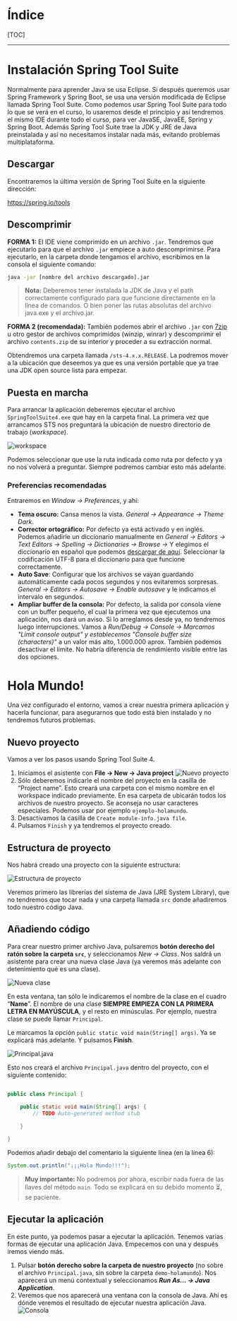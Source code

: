 

# Índice

[TOC]

------


# Instalación Spring Tool Suite

Normalmente para aprender Java se usa Eclipse. Si después queremos usar Spring Framework y Spring Boot, se usa una versión modificada de Eclipse llamada Spring Tool Suite. Como podemos usar Spring Tool Suite para todo lo que se verá en el curso, lo usaremos desde el principio y así tendremos el mismo IDE durante todo el curso, para ver JavaSE, JavaEE, Spring y Spring Boot. Además Spring Tool Suite trae la JDK y JRE de Java preinstalada y así no necesitamos instalar nada más, evitando problemas multiplataforma.

## Descargar

Encontraremos la última versión de Spring Tool Suite en la siguiente dirección:

https://spring.io/tools

## Descomprimir

**FORMA 1:** El IDE viene comprimido en un archivo `.jar`. Tendremos que ejecutarlo para que el archivo `.jar` empiece a auto descomprimirse. Para ejecutarlo, en la carpeta donde tengamos el archivo, escribimos en la consola el siguiente comando:

```bash
java -jar [nombre del archivo descargado].jar
```

> **Nota:** Deberemos tener instalada la JDK de Java y el path correctamente configurado para que funcione directamente en la línea de comandos. O bien poner las rutas absolutas del archivo java.exe y el archivo.jar.

**FORMA 2 (recomendada):** También podemos abrir el archivo `.jar` con [7zip](http://www.7zip.org) u otro gestor de archivos comprimidos (winzip, winrar) y descomprimir el archivo `contents.zip` de su interior y proceder a su extracción normal. 

Obtendremos una carpeta llamada `/sts-4.x.x.RELEASE`. La podremos mover a la ubicación que deseemos ya que es una versión portable que ya trae una JDK open source lista para empezar.

## Puesta en marcha

Para arrancar la aplicación deberemos ejecutar el archivo `SpringToolSuite4.exe` que hay en la carpeta final. La primera vez que arrancamos STS nos preguntará la ubicación de nuestro directorio de trabajo (*workspace*). 

![workspace](img/00/01.png)

Podemos seleccionar que use la ruta indicada como ruta por defecto y ya no nos volverá a preguntar. Siempre podremos cambiar esto más adelante.

### Preferencias recomendadas

Entraremos en *Window -> Preferences*, y ahí:

- **Tema oscuro:** Cansa menos la vista. *General -> Appearance -> Theme Dark*.
- **Corrector ortográfico:** Por defecto ya está activado y en inglés. Podemos añadirle un diccionario manualmente en *General -> Editors -> Text Editors -> Spelling -> Dictionaries -> Browse ->* Y elegimos el diccionario en español que podemos [descargar de aquí](https://github.com/borilio/curso-javase/tree/master/assets/diccionario). Seleccionar la codificación UTF-8 para el diccionario para que funcione correctamente.
- **Auto Save**: Configurar que los archivos se vayan guardando automáticamente cada pocos segundos y nos evitaremos sorpresas. *General -> Editors -> Autosave -> Enable autosave* y le indicamos el intervalo en segundos.
- **Ampliar buffer de la consola:** Por defecto, la salida por consola viene con un buffer pequeño, el cual la primera vez que ejecutemos una aplicación, nos dará un aviso. Si lo arreglamos desde ya, no tendremos luego interrupciones. Vamos a *Run/Debug -> Console -> Marcamos "Limit console output" y establecemos "Console buffer size (characters)"* a un valor más alto, 1.000.000 aprox. También podemos desactivar el límite. No habría diferencia de rendimiento visible entre las dos opciones.


# Hola Mundo!

Una vez configurado el entorno, vamos a crear nuestra primera aplicación y hacerla funcionar, para asegurarnos que todo está bien instalado y no tendremos futuros problemas.

## Nuevo proyecto

Vamos a ver los pasos usando Spring Tool Suite 4.

1. Iniciamos el asistente con **File -> New -> Java project**
![Nuevo proyecto](img/00/02.png)
2. Sólo deberemos indicarle el nombre del proyecto en la casilla de “Project name”. Esto creará una carpeta con el mismo nombre en el workspace indicado previamente. En esa carpeta de ubicarán todos los archivos de nuestro proyecto. Se aconseja no usar caracteres especiales. Podemos usar por ejemplo `ejemplo-holamundo`.
3. Desactivamos la casilla de `Create module-info.java file`.
4. Pulsamos `Finish` y ya tendremos el proyecto creado. 



## Estructura de proyecto

Nos habrá creado una proyecto con la siguiente estructura:

![Estructura de proyecto](img/00/03.png)

Veremos primero las librerías del sistema de Java (JRE System Library), que no tendremos que tocar nada y una carpeta llamada `src` donde añadiremos todo nuestro código Java.

## Añadiendo código

Para crear nuestro primer archivo Java, pulsaremos **botón derecho del ratón sobre la carpeta `src`**, y seleccionamos *New -> Class*. Nos saldrá un asistente para crear una nueva clase Java (ya veremos más adelante con detenimiento qué es una clase).

![Nueva clase](img/00/04.png)

En esta ventana, tan sólo le indicaremos el nombre de la clase en el cuadro “**Name**”. El nombre de una clase **SIEMPRE EMPIEZA CON LA PRIMERA LETRA EN MAYÚSCULA**, y el resto en minúsculas. Por ejemplo, nuestra clase se puede llamar `Principal`.

Le marcamos la opción `public static void main(String[] args)`. Ya se explicará más adelante. Y pulsamos **Finish**.

![Principal.java](img/00/05.png)

Esto nos creará el archivo `Principal.java` dentro del proyecto, con el siguiente contenido:

```java

public class Principal {

	public static void main(String[] args) {
		// TODO Auto-generated method stub
		
	}

}
```

Podemos añadir debajo del comentario la siguiente línea (en la línea 6):

```java
System.out.println("¡¡¡Hola Mundo!!!");
```

>  **Muy importante:** No podremos por ahora, escribir nada fuera de las llaves del método `main`. Todo se explicará en su debido momento ⏳, se paciente.

## Ejecutar la aplicación

En este punto, ya podemos pasar a ejecutar la aplicación. Tenemos varias formas de ejecutar una aplicación Java. Empecemos con una y después iremos viendo más.

1.  Pulsar **botón derecho sobre la carpeta de nuestro proyecto** (no sobre el archivo `Principal.java`, sin sobre la carpeta `demo-holamundo`). Nos aparecerá un menú contextual y seleccionamos ***Run As… -> Java Application***.
2. Veremos que nos aparecerá una ventana con la consola de Java. Ahí es dónde veremos el resultado de ejecutar nuestra aplicación Java.
![Consola](img/00/06.png)